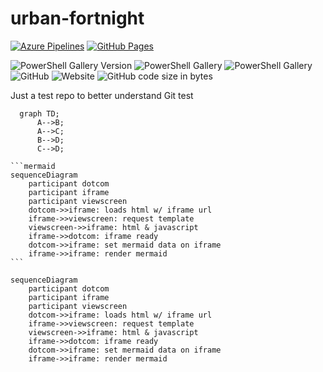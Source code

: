 # urban-fortnight

[![Azure Pipelines](https://dev.azure.com/AzCelerium/CeleriumDemo/_apis/build/status%2FCelerium._CeleriumDemo?branchName=main)](https://dev.azure.com/AzCelerium/CeleriumDemo/_build/latest?definitionId=3&branchName=main)
[![GitHub Pages](https://github.com/Celerium/_CeleriumDemo/actions/workflows/pages/pages-build-deployment/badge.svg)](https://github.com/Celerium/_CeleriumDemo/actions/workflows/pages/pages-build-deployment)

![PowerShell Gallery Version](https://img.shields.io/powershellgallery/v/RocketCyberAPI?style=for-the-badge)
![PowerShell Gallery](https://img.shields.io/powershellgallery/dt/RocketCyberAPI?style=for-the-badge)
![PowerShell Gallery](https://img.shields.io/powershellgallery/p/RocketCyberAPI?style=for-the-badge)
![GitHub](https://img.shields.io/github/license/Celerium/_CeleriumDemo?style=for-the-badge)
![Website](https://img.shields.io/website?label=Celerium.org&style=for-the-badge&url=https%3A%2F%2Fcelerium.org)
![GitHub code size in bytes](https://img.shields.io/github/languages/code-size/Celerium/_CeleriumDemo?style=for-the-badge)

Just a test repo to better understand Git test



```mermaid
  graph TD;
      A-->B;
      A-->C;
      B-->D;
      C-->D;
```

````
```mermaid
sequenceDiagram
    participant dotcom
    participant iframe
    participant viewscreen
    dotcom->>iframe: loads html w/ iframe url
    iframe->>viewscreen: request template
    viewscreen->>iframe: html & javascript
    iframe->>dotcom: iframe ready
    dotcom->>iframe: set mermaid data on iframe
    iframe->>iframe: render mermaid
```
````

```mermaid
sequenceDiagram
    participant dotcom
    participant iframe
    participant viewscreen
    dotcom->>iframe: loads html w/ iframe url
    iframe->>viewscreen: request template
    viewscreen->>iframe: html & javascript
    iframe->>dotcom: iframe ready
    dotcom->>iframe: set mermaid data on iframe
    iframe->>iframe: render mermaid
```
